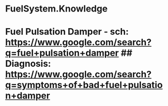 # FuelSystem.Knowledge
# Fuel Pulsation Damper - sch: https://www.google.com/search?q=fuel+pulsation+damper ## Diagnosis: https://www.google.com/search?q=symptoms+of+bad+fuel+pulsation+damper
